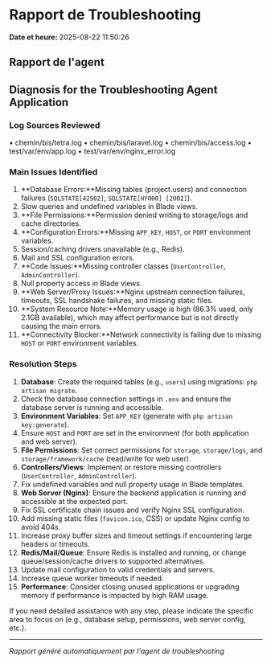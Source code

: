 # Rapport de Troubleshooting

**Date et heure:** 2025-08-22 11:50:26

## Rapport de l'agent

## Diagnosis for the Troubleshooting Agent Application

### Log Sources Reviewed

• chemin/bis/tetra.log
• chemin/bis/laravel.log
• chemin/bis/access.log
• test/var/env/app.log
• test/var/env/nginx_error.log

### Main Issues Identified

1. **Database Errors:**Missing tables (project.users) and connection failures (`SQLSTATE[42S02]`, `SQLSTATE[HY000] [2002]`).
2. Slow queries and undefined variables in Blade views.
3. **File Permissions:**Permission denied writing to storage/logs and cache directories.
4. **Configuration Errors:**Missing `APP_KEY`, `HOST`, or `PORT` environment variables.
5. Session/caching drivers unavailable (e.g., Redis).
6. Mail and SSL configuration errors.
7. **Code Issues:**Missing controller classes (`UserController`, `AdminController`).
8. Null property access in Blade views.
9. **Web Server/Proxy Issues:**Nginx upstream connection failures, timeouts, SSL handshake failures, and missing static files.
10. **System Resource Note:**Memory usage is high (86.3% used, only 2.1GB available), which may affect performance but is not directly causing the main errors.
11. **Connectivity Blocker:**Network connectivity is failing due to missing `HOST` or `PORT` environment variables.

### Resolution Steps

1. **Database**: Create the required tables (e.g., `users`) using migrations: `php artisan migrate`.
2. Check the database connection settings in `.env` and ensure the database server is running and accessible.
3. **Environment Variables**: Set `APP_KEY` (generate with `php artisan key:generate`).
4. Ensure `HOST` and `PORT` are set in the environment (for both application and web server).
5. **File Permissions**: Set correct permissions for `storage`, `storage/logs`, and `storage/framework/cache` (read/write for web user).
6. **Controllers/Views**: Implement or restore missing controllers (`UserController`, `AdminController`).
7. Fix undefined variables and null property usage in Blade templates.
8. **Web Server (Nginx)**: Ensure the backend application is running and accessible at the expected port.
9. Fix SSL certificate chain issues and verify Nginx SSL configuration.
10. Add missing static files (`favicon.ico`, CSS) or update Nginx config to avoid 404s.
11. Increase proxy buffer sizes and timeout settings if encountering large headers or timeouts.
12. **Redis/Mail/Queue**: Ensure Redis is installed and running, or change queue/session/cache drivers to supported alternatives.
13. Update mail configuration to valid credentials and servers.
14. Increase queue worker timeouts if needed.
15. **Performance**: Consider closing unused applications or upgrading memory if performance is impacted by high RAM usage.

If you need detailed assistance with any step, please indicate the specific area to focus on (e.g., database setup, permissions, web server config, etc.).

---
*Rapport généré automatiquement par l'agent de troubleshooting*
